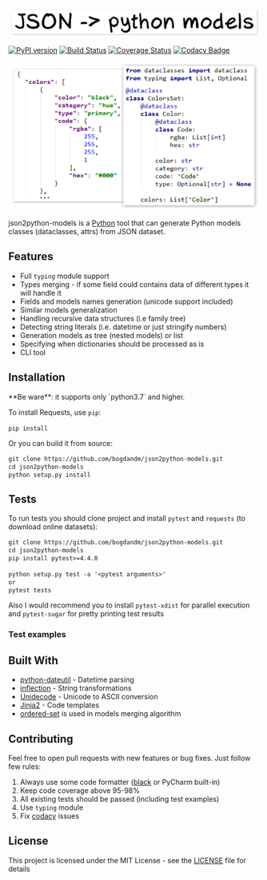 [![json2python-models](/etc/logo.png)](https://github.com/bogdandm/json2python-models)

[![PyPI version](https://badge.fury.io/py/json2python-models.svg)](https://badge.fury.io/py/json2python-models)
[![Build Status](https://travis-ci.org/bogdandm/json2python-models.svg?branch=master)](https://travis-ci.org/bogdandm/json2python-models)
[![Coverage Status](https://coveralls.io/repos/github/bogdandm/json2python-models/badge.svg?branch=master)](https://coveralls.io/github/bogdandm/json2python-models?branch=master)
[![Codacy Badge](https://api.codacy.com/project/badge/Grade/11e13f2b81d7450eb0bca4b941d16d81)](https://www.codacy.com/app/bogdandm/json2python-models?utm_source=github.com&amp;utm_medium=referral&amp;utm_content=bogdandm/json2python-models&amp;utm_campaign=Badge_Grade)

![Example](/etc/convert.png)

json2python-models is a [Python](https://www.python.org/) tool that can generate Python models classes 
(dataclasses, attrs) from JSON dataset. 

## Features

* Full `typing` module support
* Types merging - if some field could contains data of different types it will handle it
* Fields and models names generation (unicode support included)
* Similar models generalization
* Handling recursive data structures (i.e family tree)
* Detecting string literals (i.e. datetime or just stringify numbers)
* Generation models as tree (nested models) or list
* Specifying when dictionaries should be processed as is
* CLI tool

## Installation

<aside class="warning">
**Be ware**: it supports only `python3.7` and higher.
</aside>

To install Requests, use `pip`:

`pip install`

Or you can build it from source:

```
git clone https://github.com/bogdandm/json2python-models.git
cd json2python-models
python setup.py install
```


## Tests

To run tests you should clone project and install `pytest` and `requests` (to download online datasets):

```
git clone https://github.com/bogdandm/json2python-models.git
cd json2python-models
pip install pytest>=4.4.0

python setup.py test -a '<pytest arguments>'
or
pytest tests
```

Also I would recommend you to install `pytest-xdist` for parallel execution 
and `pytest-sugar` for pretty printing test results

### Test examples

> 

## Built With

* [python-dateutil](https://github.com/dateutil/dateutil) - Datetime parsing
* [inflection](https://github.com/jpvanhal/inflection) - String transformations
* [Unidecode](https://pypi.org/project/Unidecode/) - Unicode to ASCII conversion
* [Jinja2](https://github.com/pallets/jinja) - Code templates
* [ordered-set](https://github.com/LuminosoInsight/ordered-set) is used in models merging algorithm

## Contributing

Feel free to open pull requests with new features or bug fixes. Just follow few rules:
1. Always use some code formatter ([black](https://github.com/ambv/black) or PyCharm built-in)
2. Keep code coverage above 95-98%
3. All existing tests should be passed (including test examples)
4. Use `typing` module
5. Fix [codacy](https://app.codacy.com/project/bogdandm/json2python-models/dashboard) issues

## License

This project is licensed under the MIT License - see the [LICENSE](LICENSE) file for details
